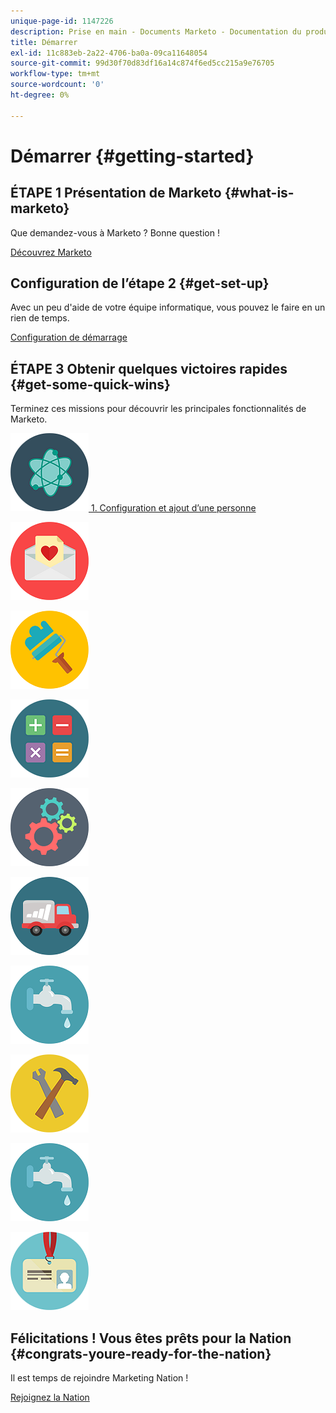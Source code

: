 ```yaml
---
unique-page-id: 1147226
description: Prise en main - Documents Marketo - Documentation du produit
title: Démarrer
exl-id: 11c883eb-2a22-4706-ba0a-09ca11648054
source-git-commit: 99d30f70d83df16a14c874f6ed5cc215a9e76705
workflow-type: tm+mt
source-wordcount: '0'
ht-degree: 0%

---
```


# Démarrer {#getting-started}

## ÉTAPE 1 Présentation de Marketo {#what-is-marketo}

Que demandez-vous à Marketo ? Bonne question !

[Découvrez Marketo](/help/marketo/getting-started/what-is-adobe-marketo-engage.md)

## Configuration de l’étape 2 {#get-set-up}

Avec un peu d&#39;aide de votre équipe informatique, vous pouvez le faire en un rien de temps.

[Configuration de démarrage](/help/marketo/getting-started/setup-steps.md)

## ÉTAPE 3 Obtenir quelques victoires rapides {#get-some-quick-wins}

Terminez ces missions pour découvrir les principales fonctionnalités de Marketo.

[![](/help/marketo/getting-started/assets/getting-started-1.png) 1. Configuration et ajout d’une personne](https://docs.marketo.com/pages/viewpage.action?pageId=2359351)

[![](/help/marketo/getting-started/assets/getting-started-2.png)](getting-started/quick-wins/send-an-email.md)

[![](/help/marketo/getting-started/assets/getting-started-3.png)](getting-started/quick-wins/landing-page-with-a-form.md)

[![](/help/marketo/getting-started/assets/getting-started-4.png)](getting-started/quick-wins/simple-scoring.md)

[![](/help/marketo/getting-started/assets/getting-started-5.png)](getting-started/quick-wins/email-auto-response.md)

[![](/help/marketo/getting-started/assets/getting-started-6.png)](getting-started/quick-wins/import-a-list-of-people.md)

[![](/help/marketo/getting-started/assets/getting-started-7.png)](getting-started/quick-wins/drip-drip-nurture.md)

[![](/help/marketo/getting-started/assets/getting-started-8.png)](getting-started/quick-wins/personalize-an-email.md)

[![](/help/marketo/getting-started/assets/getting-started-7.png)](getting-started/quick-wins/alert-the-sales-rep.md)

[![](/help/marketo/getting-started/assets/getting-started-10.png)](getting-started/quick-wins/update-person-data.md)

## Félicitations ! Vous êtes prêts pour la Nation  {#congrats-youre-ready-for-the-nation}

Il est temps de rejoindre Marketing Nation !

[Rejoignez la Nation](https://nation.marketo.com)
